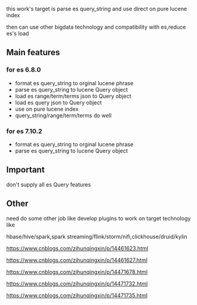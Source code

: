 this work's target is parse es query_string and use direct on pure lucene index

then can use other bigdata technology and compatibility with es,reduce es's load

## Main features

### for es 6.8.0

* format es query_string to orginal lucene phrase
* parse es query_string to lucene Query object
* load es range/term/terms json to Query object
* load es query json to Query object
* use on pure lucene index
* query_string/range/term/terms do well

### for es 7.10.2

* format es query_string to orginal lucene phrase
* parse es query_string to lucene Query object

## Important

don't supply all es Query features

## Other

need do some other job like develop plugins to work on target technology like 

hbase/hive/spark,spark streaming/flink/storm/nifi,clickhouse/druid/kylin

https://www.cnblogs.com/zihunqingxin/p/14461623.html

https://www.cnblogs.com/zihunqingxin/p/14461627.html

https://www.cnblogs.com/zihunqingxin/p/14471678.html

https://www.cnblogs.com/zihunqingxin/p/14471732.html

https://www.cnblogs.com/zihunqingxin/p/14471735.html